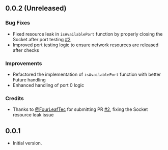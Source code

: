 ## 0.0.2 (Unreleased)

### Bug Fixes

- Fixed resource leak in `isAvailablePort` function by properly closing the Socket after port testing [#2](https://github.com/medz/freeport/pull/2)
- Improved port testing logic to ensure network resources are released after checks

### Improvements

- Refactored the implementation of `isAvailablePort` function with better Future handling
- Enhanced handling of port 0 logic

### Credits

- Thanks to [@FourLeafTec](https://github.com/FourLeafTec) for submitting PR [#2](https://github.com/medz/freeport/pull/2), fixing the Socket resource leak issue

## 0.0.1

- Initial version.
